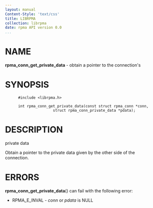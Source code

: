 ```yaml
---
layout: manual
Content-Style: 'text/css'
title: LIBRPMA
collection: librpma
date: rpma API version 0.0
...
```


[comment]: <> (SPDX-License-Identifier: BSD-3-Clause)
[comment]: <> (Copyright 2020, Intel Corporation)

NAME
====

**rpma\_conn\_get\_private\_data** - obtain a pointer to the
connection\'s

SYNOPSIS
========

          #include <librpma.h>

          int rpma_conn_get_private_data(const struct rpma_conn *conn,
                          struct rpma_conn_private_data *pdata);

DESCRIPTION
===========

private data

Obtain a pointer to the private data given by the other side of the
connection.

ERRORS
======

**rpma\_conn\_get\_private\_data**() can fail with the following error:

-   RPMA\_E\_INVAL - *conn* or *pdata* is NULL
